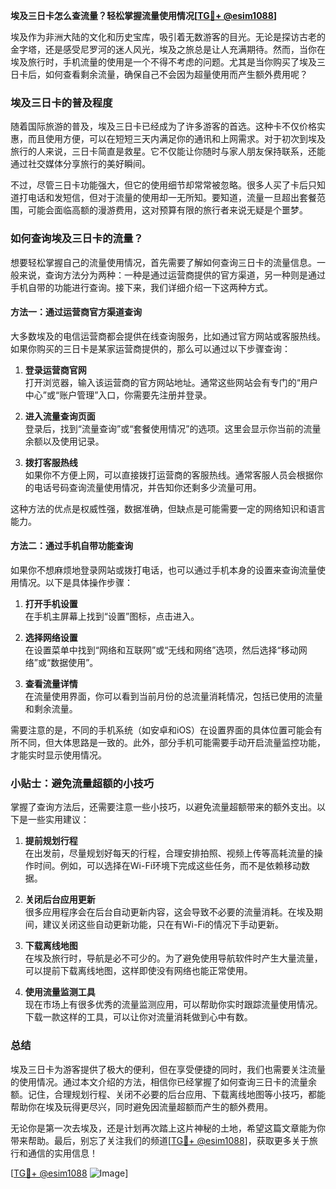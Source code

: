 **埃及三日卡怎么查流量？轻松掌握流量使用情况[[TG💪+ @esim1088](https://t.me/s/esim1088)]**

埃及作为非洲大陆的文化和历史宝库，吸引着无数游客的目光。无论是探访古老的金字塔，还是感受尼罗河的迷人风光，埃及之旅总是让人充满期待。然而，当你在埃及旅行时，手机流量的使用是一个不得不考虑的问题。尤其是当你购买了埃及三日卡后，如何查看剩余流量，确保自己不会因为超量使用而产生额外费用呢？

### 埃及三日卡的普及程度

随着国际旅游的普及，埃及三日卡已经成为了许多游客的首选。这种卡不仅价格实惠，而且使用方便，可以在短短三天内满足你的通讯和上网需求。对于初次到埃及旅行的人来说，三日卡简直是救星。它不仅能让你随时与家人朋友保持联系，还能通过社交媒体分享旅行的美好瞬间。

不过，尽管三日卡功能强大，但它的使用细节却常常被忽略。很多人买了卡后只知道打电话和发短信，但对于流量的使用却一无所知。要知道，流量一旦超出套餐范围，可能会面临高额的漫游费用，这对预算有限的旅行者来说无疑是个噩梦。

### 如何查询埃及三日卡的流量？

想要轻松掌握自己的流量使用情况，首先需要了解如何查询三日卡的流量信息。一般来说，查询方法分为两种：一种是通过运营商提供的官方渠道，另一种则是通过手机自带的功能进行查询。接下来，我们详细介绍一下这两种方式。

#### 方法一：通过运营商官方渠道查询

大多数埃及的电信运营商都会提供在线查询服务，比如通过官方网站或客服热线。如果你购买的三日卡是某家运营商提供的，那么可以通过以下步骤查询：

1. **登录运营商官网**  
   打开浏览器，输入该运营商的官方网站地址。通常这些网站会有专门的“用户中心”或“账户管理”入口，你需要先注册并登录。

2. **进入流量查询页面**  
   登录后，找到“流量查询”或“套餐使用情况”的选项。这里会显示你当前的流量余额以及使用记录。

3. **拨打客服热线**  
   如果你不方便上网，可以直接拨打运营商的客服热线。通常客服人员会根据你的电话号码查询流量使用情况，并告知你还剩多少流量可用。

这种方法的优点是权威性强，数据准确，但缺点是可能需要一定的网络知识和语言能力。

#### 方法二：通过手机自带功能查询

如果你不想麻烦地登录网站或拨打电话，也可以通过手机本身的设置来查询流量使用情况。以下是具体操作步骤：

1. **打开手机设置**  
   在手机主屏幕上找到“设置”图标，点击进入。

2. **选择网络设置**  
   在设置菜单中找到“网络和互联网”或“无线和网络”选项，然后选择“移动网络”或“数据使用”。

3. **查看流量详情**  
   在流量使用界面，你可以看到当前月份的总流量消耗情况，包括已使用的流量和剩余流量。

需要注意的是，不同的手机系统（如安卓和iOS）在设置界面的具体位置可能会有所不同，但大体思路是一致的。此外，部分手机可能需要手动开启流量监控功能，才能实时显示使用情况。

### 小贴士：避免流量超额的小技巧

掌握了查询方法后，还需要注意一些小技巧，以避免流量超额带来的额外支出。以下是一些实用建议：

1. **提前规划行程**  
   在出发前，尽量规划好每天的行程，合理安排拍照、视频上传等高耗流量的操作时间。例如，可以选择在Wi-Fi环境下完成这些任务，而不是依赖移动数据。

2. **关闭后台应用更新**  
   很多应用程序会在后台自动更新内容，这会导致不必要的流量消耗。在埃及期间，建议关闭这些自动更新功能，只在有Wi-Fi的情况下手动更新。

3. **下载离线地图**  
   在埃及旅行时，导航是必不可少的。为了避免使用导航软件时产生大量流量，可以提前下载离线地图，这样即使没有网络也能正常使用。

4. **使用流量监测工具**  
   现在市场上有很多优秀的流量监测应用，可以帮助你实时跟踪流量使用情况。下载一款这样的工具，可以让你对流量消耗做到心中有数。

### 总结

埃及三日卡为游客提供了极大的便利，但在享受便捷的同时，我们也需要关注流量的使用情况。通过本文介绍的方法，相信你已经掌握了如何查询三日卡的流量余额。记住，合理规划行程、关闭不必要的后台应用、下载离线地图等小技巧，都能帮助你在埃及玩得更尽兴，同时避免因流量超额而产生的额外费用。

无论你是第一次去埃及，还是计划再次踏上这片神秘的土地，希望这篇文章能为你带来帮助。最后，别忘了关注我们的频道[[TG💪+ @esim1088](https://t.me/s/esim1088)]，获取更多关于旅行和通信的实用信息！

[[TG💪+ @esim1088](https://t.me/s/esim1088) ![Image](https://i.postimg.cc/4NQfJmqS/Snipaste-2025-05-13-00-14-12.png)]
